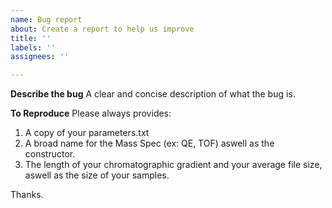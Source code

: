```yaml
---
name: Bug report
about: Create a report to help us improve
title: ''
labels: ''
assignees: ''

---
```


**Describe the bug**
A clear and concise description of what the bug is.

**To Reproduce**
Please always provides: 
1. A copy of your parameters.txt
2. A broad name for the Mass Spec (ex: QE, TOF) aswell as the constructor.
3. The length of your chromatographic gradient and your average file size, aswell as the size of your samples.

Thanks.
